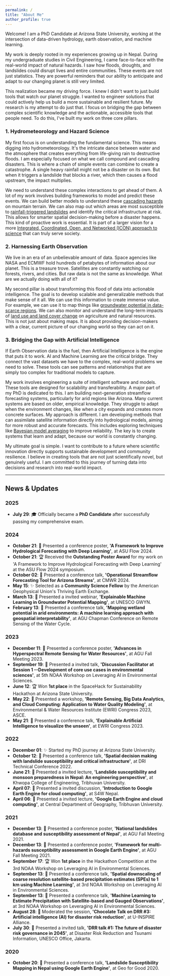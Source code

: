 ```yaml
---
permalink: /
title: "About Me"
author_profile: true
---
```

Welcome! I am a PhD Candidate at Arizona State University, working at the intersection of data-driven hydrology, earth observation, and machine learning.

My work is deeply rooted in my experiences growing up in Nepal. During my undergraduate studies in Civil Engineering, I came face-to-face with the real-world impact of natural hazards. I saw how floods, droughts, and landslides could disrupt lives and entire communities. These events are not just statistics. They are powerful reminders that our ability to anticipate and adapt to our changing planet is still very limited.

This realization became my driving force. I knew I didn't want to just build tools that watch our planet struggle. I wanted to engineer solutions that could actively help us build a more sustainable and resilient future. My research is my attempt to do just that. I focus on bridging the gap between complex scientific knowledge and the actionable, accessible tools that people need. To do this, I've built my work on three core pillars.

### 1. Hydrometeorology and Hazard Science
<!-- Suggested Image: A compelling photograph of a landslide path on a green mountainside or an aerial view of a flooded river valley. -->
My first focus is on understanding the fundamental science. This means digging into hydrometeorology. It's the intricate dance between water and the atmosphere that creates everything from life-giving rain to destructive floods. I am especially focused on what we call compound and cascading disasters. This is where a chain of simple events can combine to create a catastrophe. A single heavy rainfall might not be a disaster on its own. But when it triggers a landslide that blocks a river, which then causes a flood upstream, the impact multiplies.

We need to understand these complex interactions to get ahead of them. A lot of my work involves building frameworks to model and predict these events. We can build better models to understand these [cascading hazards](https://doi.org/10.1080/19475705.2022.2162443) on mountain terrain. We can also map out which areas are most susceptible to [rainfall-triggered landslides](https://doi.org/10.1016/j.scitotenv.2023.162242) and identify the critical infrastructure at risk. This allows for smarter spatial decision-making before a disaster happens. This kind of proactive work is essential. It is part of a larger vision for a more [Integrated, Coordinated, Open, and Networked (ICON) approach to science](https://doi.org/10.1029/2021EA002114) that can truly serve society.

### 2. Harnessing Earth Observation
<!-- Suggested Image: A striking satellite image, perhaps a false-color composite showing vegetation health, water bodies, or the extent of a wildfire. -->
We live in an era of an unbelievable amount of data. Space agencies like NASA and ECMWF hold hundreds of petabytes of information about our planet. This is a treasure trove. Satellites are constantly watching our forests, rivers, and cities. But raw data is not the same as knowledge. What are we actually doing with all of it?

My second pillar is about transforming this flood of data into actionable intelligence. The goal is to develop scalable and generalizable methods that make sense of it all. We can use this information to create immense value. For example, we can use it to map things like [groundwater potential in data-scarce regions](https://doi.org/10.1016/j.jhydrol.2023.130417). We can also monitor and understand the long-term impacts of [land use and land cover change](https://doi.org/10.1016/j.rsase.2022.100895) on agriculture and natural resources. This is not just about making maps. It is about providing decision-makers with a clear, current picture of our changing world so they can act on it.

### 3. Bridging the Gap with Artificial Intelligence
<!-- Suggested Image: An abstract graphic illustrating a neural network, a data flowchart, or a dashboard displaying predictive analytics. -->
If Earth Observation data is the fuel, then Artificial Intelligence is the engine that puts it to work. AI and Machine Learning are the critical bridge. They connect the vast datasets we have to the complex, real-world problems we need to solve. These tools can see patterns and relationships that are simply too complex for traditional models to capture.

My work involves engineering a suite of intelligent software and models. These tools are designed for scalability and transferability. A major part of my PhD is dedicated to this. I am building next-generation streamflow forecasting systems, particularly for arid regions like Arizona. Many current systems are based on older, empirical knowledge. They struggle to adapt when the environment changes, like when a city expands and creates more concrete surfaces. My approach is different. I am developing methods that can assimilate satellite information directly into hydrological models, aiming for more robust and accurate forecasts. This includes exploring techniques like [Bayesian model averaging](https://geokshitij.github.io/publication/2025-12-30-improving-hydrological-forecasting-with-bayesian-model-averaging-over-multiple-loss-functions) to improve reliability. The key is to create systems that learn and adapt, because our world is constantly changing.

My ultimate goal is simple. I want to contribute to a future where scientific innovation directly supports sustainable development and community resilience. I believe in creating tools that are not just scientifically novel, but genuinely useful. I am committed to this journey of turning data into decisions and research into real-world impact.


---

## News & Updates

### 2025
* **July 29**: 🎓 Officially became a **PhD Candidate** after successfully passing my comprehensive exam.

### 2024
* **October 21**: 🎤 Presented a conference poster, **'A Framework to Improve Hydrological Forecasting with Deep Learning'**, at ASU Flow 2024.
* **October 21**: 🏆 Received the **Outstanding Poster Award** for my work on 'A Framework to Improve Hydrological Forecasting with Deep Learning' at the ASU Flow 2024 symposium.
* **October 02**: 🎤 Presented a conference talk, **'Operational Streamflow Forecasting Tool for Arizona Streams'**, at CMWR 2024.
* **May 15**: ✨ Selected as a **Community Science Fellow** by the American Geophysical Union's Thriving Earth Exchange.
* **March 13**: 🎤 Presented a invited webinar, **'Explainable Machine Learning in Groundwater Potential Mapping'**, at UNESCO GWYN.
* **February 13**: 🎤 Presented a conference talk, **'Mapping wetland potential in arid environments: A machine learning approach with geospatial interpretability'**, at AGU Chapman Conference on Remote Sensing of the Water Cycle.

### 2023
* **December 11**: 🎤 Presented a conference poster, **'Advances in Hyperspectral Remote Sensing for Water Resources'**, at AGU Fall Meeting 2023.
* **September 19**: 🎤 Presented a invited talk, **'Discussion Facilitator at Session 1 --Development of core use cases in environmental sciences'**, at 5th NOAA Workshop on Leveraging AI in Environmental Sciences.
* **June 12**: 🏆 Won **1st place** in the SpaceHack for Sustainability Hackathon at Arizona State University.
* **May 22**: 🎤 Presented a workshop, **'Remote Sensing, Big Data Analytics, and Cloud Computing: Application to Water Quality Modeling'**, at Environmental & Water Resources Institute (EWRI) Congress 2023, ASCE.
* **May 21**: 🎤 Presented a conference talk, **'Explainable Artificial Intelligence to visualize the unseen'**, at EWRI Congress 2023.

### 2022
* **December 01**: ✨ Started my PhD journey at Arizona State University.
* **October 12**: 🎤 Presented a conference talk, **'Spatial decision making with landslide susceptibility and critical infrastructure'**, at DRI Technical Conference 2022.
* **June 21**: 🎤 Presented a invited lecture, **'Landslide susceptibility and monsoon preparedness in Nepal: An engineering perspective'**, at Khwopa College of Engineering, Tribhuvan University.
* **April 07**: 🎤 Presented a invited discussion, **'Introduction to Google Earth Engine for cloud computing'**, at S4W Nepal.
* **April 06**: 🎤 Presented a invited lecture, **'Google Earth Engine and cloud computing'**, at Central Department of Geography, Tribhuvan University.

### 2021
* **December 13**: 🎤 Presented a conference poster, **'National landslides database and susceptibility assessment of Nepal'**, at AGU Fall Meeting 2021.
* **December 13**: 🎤 Presented a conference poster, **'Framework for multi-hazards susceptibility assessment in Google Earth Engine'**, at AGU Fall Meeting 2021.
* **September 17**: 🏆 Won **1st place** in the Hackathon Competition at the 3rd NOAA Workshop on Leveraging AI in Environmental Sciences.
* **September 13**: 🎤 Presented a conference talk, **'Spatial downscaling of coarse resolution satellite-based precipitation estimates (SPEs) to 1 km using Machine Learning'**, at 3rd NOAA Workshop on Leveraging AI in Environmental Sciences.
* **September 13**: 🎤 Presented a conference talk, **'Machine Learning to Estimate Precipitation with Satellite-based and Gauged Observations'**, at 3rd NOAA Workshop on Leveraging AI in Environmental Sciences.
* **August 28**: 🎤 Moderated the session, **'Chocolate Talk on DRR #3: Artificial intelligence (AI) for disaster risk reduction'**, at U-INSPIRE Alliance.
* **July 30**: 🎤 Presented a invited talk, **'DRR talk #1: The future of disaster risk governance in 2045'**, at Disaster Risk Reduction and Tsunami Information, UNESCO Office, Jakarta.

### 2020
* **October 20**: 🎤 Presented a conference talk, **'Landslide Susceptibility Mapping in Nepal using Google Earth Engine'**, at Geo for Good 2020.
